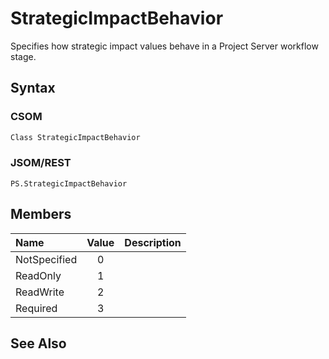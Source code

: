 [comment]: # (Name:StrategicImpactBehavior)
[comment]: # (Type:Enum)
[comment]: # (Status:Incomplete)
[comment]: # (GeneratedDate:2016-12-13 02:07:22Z)

# StrategicImpactBehavior

Specifies how strategic impact values behave in a Project Server workflow stage.



## Syntax

### CSOM

```C#
Class StrategicImpactBehavior 
```
### JSOM/REST

```
PS.StrategicImpactBehavior
```


## Members



|**Name**|**Value**|**Description**|
|:------ |:----: |:----- |
|NotSpecified|0||
|ReadOnly|1||
|ReadWrite|2||
|Required|3||




## See Also
